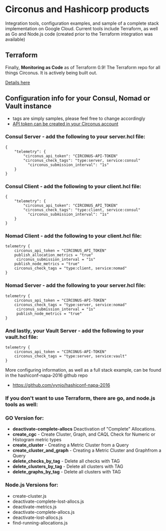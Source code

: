 # Circonus and Hashicorp products

Integration tools, configuration examples, and sample of a complete stack implementation on Google Cloud. Current tools include Terraform, as well as Go and Node.js code (created prior to the Terraform integration was available)

## Terraform

<p>Finally, <b>Monitoring as Code</b> as of Terraform 0.9! The Terraform repo for all things Circonus. It is actively being built out.</p>

[Details here](https://github.com/vynjo/circonus-hashi-ui-bits/tree/master/terraform-circonus)

## Configuration info for your Consul, Nomad or Vault instance
 - tags are simply samples, please feel free to change accordingly
 - [API token can be created in your Circonus account](https://login.circonus.com/user/tokens)

### Consul Server - add the following to your server.hcl file:
```
{
	"telemetry": {
		"circonus_api_token": "CIRCONUS-API-TOKEN"
		"circonus_check_tags": "type:server, service:consul"
          "circonus_submission_interval": "1s"
	}
}
```
### Consul Client - add the following to your client.hcl file:
```
{
	"telemetry": {
		"circonus_api_token": "CIRCONUS_API_TOKEN"
		"circonus_check_tags": "type:client, service:consul"
          "circonus_submission_interval": "1s"
	}
}
```
### Nomad Client - add the following to your client.hcl file:
```
telemetry {
	circonus_api_token = "CIRCONUS_API_TOKEN"
	publish_allocation_metrics = "true"
     circonus_submission_interval = "1s"
	publish_node_metrics = "true"
	circonus_check_tags = "type:client, service:nomad"
}
```
### Nomad Server - add the following to your server.hcl file:
```
telemetry {
	circonus_api_token = "CIRCONUS-API-TOKEN"
	circonus_check_tags = "type:server, service:nomad"
     circonus_submission_interval = "1s"
     publish_node_metrics = "true"
}
```
### And lastly, your Vault Server - add the following to your vault.hcl file:
```
telemetry {
	circonus_api_token = "CIRCONUS-API-TOKEN"
	circonus_check_tags = "type:server, service:vault"
}
```
More configuring information, as well as a full stack example, can be found in the hashiconf-napa-2016 github repo
- https://github.com/vynjo/hashiconf-napa-2016
### If you don't want to use Terraform, there are go, and node.js tools as well:
### GO Version for:
- <b>deactivate-complete-allocs</b> Deactivation of "Complete" Allocations.
- <b>create_cgc</b> - Create Cluster, Graph, and CAQL Check for Numeric or Histogram metric types
- <b>create_cluster</b> - Creating a Metric Cluster from a Query
- <b>create_cluster_and_graph</b> - Creating a Metric Cluster and Graphfrom a Query
- <b>delete_checks_by_tag</b> - Delete all checks with TAG
- <b>delete_clusters_by_tag</b> - Delete all clusters with TAG
- <b>delete_graphs_by_tag</b> - Delete all clusters with TAG

### Node.js Versions for:
- create-cluster.js
- deactivate-complete-lost-allocs.js
- deactivate-metrics.js
- deactivate-complete-allocs.js
- deactivate-lost-allocs.js
- find-running-allocations.js
